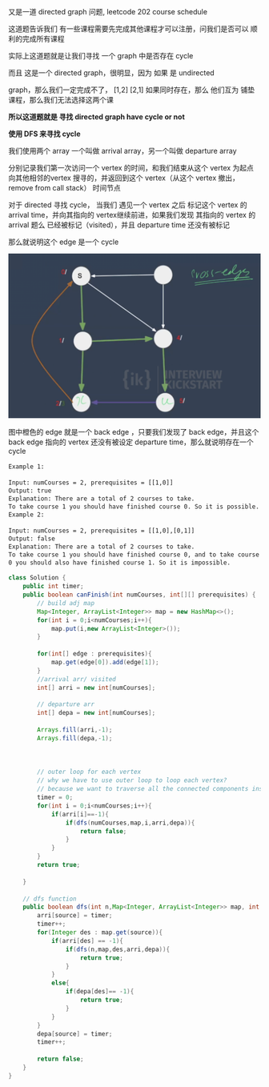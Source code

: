 又是一道 directed graph 问题, leetcode 202 course schedule

这道题告诉我们 有一些课程需要先完成其他课程才可以注册，问我们是否可以 顺利的完成所有课程

实际上这道题就是让我们寻找 一个 graph 中是否存在 cycle

而且 这是一个 directed graph，很明显，因为 如果 是 undirected

graph，那么我们一定完成不了， [1,2]  [2,1] 如果同时存在，那么 他们互为 铺垫课程，那么我们无法选择这两个课
 
**所以这道题就是 寻找 directed graph have cycle or not**

**使用 DFS 来寻找 cycle**

我们使用两个 array 一个叫做 arrival array，另一个叫做 departure array

分别记录我们第一次访问一个 vertex 的时间，和我们结束从这个 vertex 为起点向其他相邻的vertex 搜寻的，并返回到这个 vertex（从这个 vertex 撤出，remove from call stack） 时间节点

对于 directed 寻找 cycle， 当我们 遇见一个 vertex 之后 标记这个 vertex 的 arrival time，并向其指向的 vertex继续前进，如果我们发现 其指向的 vertex 的 arrival 题么 已经被标记（visited），并且 departure time 还没有被标记

那么就说明这个 edge 是一个 cycle

![image](https://github.com/lizy331/Interview-kickstart/blob/main/src/img/Screenshot%202023-04-02%20at%206.55.20%20PM.png)

图中橙色的 edge 就是一个 back edge ，只要我们发现了 back edge，并且这个 back edge 指向的 vertex 还没有被设定 departure time，那么就说明存在一个 cycle


```text
Example 1:

Input: numCourses = 2, prerequisites = [[1,0]]
Output: true
Explanation: There are a total of 2 courses to take. 
To take course 1 you should have finished course 0. So it is possible.
Example 2:

Input: numCourses = 2, prerequisites = [[1,0],[0,1]]
Output: false
Explanation: There are a total of 2 courses to take. 
To take course 1 you should have finished course 0, and to take course 0 you should also have finished course 1. So it is impossible.
```

```java
class Solution {
    public int timer;
    public boolean canFinish(int numCourses, int[][] prerequisites) {
        // build adj map
        Map<Integer, ArrayList<Integer>> map = new HashMap<>();
        for(int i = 0;i<numCourses;i++){
            map.put(i,new ArrayList<Integer>());
        }

        for(int[] edge : prerequisites){
            map.get(edge[0]).add(edge[1]);
        }
        //arrival arr/ visited 
        int[] arri = new int[numCourses];

        // departure arr
        int[] depa = new int[numCourses];

        Arrays.fill(arri,-1);
        Arrays.fill(depa,-1);



        // outer loop for each vertex
        // why we have to use outer loop to loop each vertex?
        // because we want to traverse all the connected components inside the graph
        timer = 0;
        for(int i = 0;i<numCourses;i++){
            if(arri[i]==-1){
                if(dfs(numCourses,map,i,arri,depa)){
                    return false;
                }
            }
        }
        return true;

    }

    // dfs function
    public boolean dfs(int n,Map<Integer, ArrayList<Integer>> map, int source, int[] arri, int[] depa ){
        arri[source] = timer;
        timer++;
        for(Integer des : map.get(source)){
            if(arri[des] == -1){
                if(dfs(n,map,des,arri,depa)){
                    return true;
                }
            }
            else{
                if(depa[des]== -1){
                    return true;
                }
            }
        }
        depa[source] = timer;
        timer++;

        return false;
    }
}


```